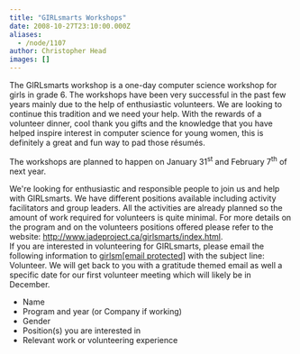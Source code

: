 ```yaml
---
title: "GIRLsmarts Workshops"
date: 2008-10-27T23:10:00.000Z
aliases:
  - /node/1107
author: Christopher Head
images: []
---
```


<div class="field field-name-body field-type-text-with-summary field-label-hidden"><div class="field-items"><div class="field-item even"><p>The GIRLsmarts workshop is a one-day computer science workshop for girls in grade 6. The workshops have been very successful in the past few years mainly due to the help of enthusiastic volunteers. We are looking to continue this tradition and we need your help. With the rewards of a volunteer dinner, cool thank you gifts and the knowledge that you have helped inspire interest in computer science for young women, this is definitely a great and fun way to pad those r&#xE9;sum&#xE9;s. </p>
<p>The workshops are planned to happen on January 31<sup>st</sup> and February 7<sup>th</sup> of next year.</p>
<p>We&apos;re looking for enthusiastic and responsible people to join us and help with GIRLsmarts. We have different positions available including activity facilitators and group leaders. All the activities are already planned so the amount of work required for volunteers is quite minimal. For more details on the program and on the volunteers positions offered please refer to the website: <a href="http://www.jadeproject.ca/girlsmarts/index.html">http://www.jadeproject.ca/girlsmarts/index.html</a>.<br>
If you are interested in volunteering for GIRLsmarts, please email the following information to <a href="/cdn-cgi/l/email-protection#305759425c435d514244437053431e4552531e5351">girlsm<span class="__cf_email__" data-cfemail="8eeffcfafdceedfda0fbeceda0edef">[email&#xA0;protected]</span></a> with the subject line: Volunteer. We will get back to you with a gratitude themed email as well a specific date for our first volunteer meeting which will likely be in December.</p>
<ul>
<li>Name</li>
<li>Program and year (or Company if working)</li>
<li>Gender</li>
<li>Position(s) you are interested in</li>
<li>Relevant work or volunteering experience</li>
</ul>
</div></div></div>    <footer>
          </footer>
